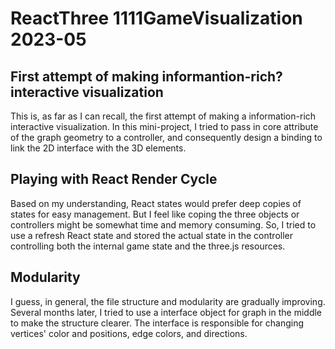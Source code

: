 # ReactThree 1111GameVisualization 2023-05

## First attempt of making informantion-rich? interactive visualization

This is, as far as I can recall, the first attempt of making a information-rich interactive visualization. In this mini-project, I tried to pass in core attribute of the graph geometry to a controller, and consequently design a binding to link the 2D interface with the 3D elements.

## Playing with React Render Cycle

Based on my understanding, React states would prefer deep copies of states for easy management. But I feel like coping the three objects or controllers might be somewhat time and memory consuming. So, I tried to use a refresh React state and stored the actual state in the controller controlling both the internal game state and the three.js resources.

## Modularity

I guess, in general, the file structure and modularity are gradually improving. Several months later, I tried to use a interface object for graph in the middle to make the structure clearer. The interface is responsible for changing vertices' color and positions, edge colors, and directions.
